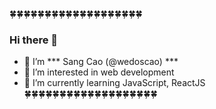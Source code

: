 🍀🍀🍀🍀🍀🍀🍀🍀🍀🍀🍀🍀🍀🍀🍀🍀🍀🍀🍀

   ### Hi there 👋 

- 🌠 I’m *** Sang Cao (@wedoscao) ***
- 💟 I’m interested in web development
- 📖 I’m currently learning JavaScript, ReactJS \
🍀🍀🍀🍀🍀🍀🍀🍀🍀🍀🍀🍀🍀🍀🍀🍀🍀🍀🍀


<!---
wedoscao/wedoscao is a ✨ special ✨ repository because its `README.md` (this file) appears on your GitHub profile.
You can click the Preview link to take a look at your changes.
--->
